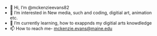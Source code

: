 - 👋 Hi, I’m @mckenzieevans82
- 👀 I’m interested in  New media, such and coding, digitial art, animation etc. 
- 🌱 I’m currently learning, how to exappnds my digitial arts knowdledge
- 📫 How to reach me- mckenzie.evans@maine.edu

<!---
mckenzieevans82/mckenzieevans82 is a ✨ special ✨ repository because its `README.md` (this file) appears on your GitHub profile.
You can click the Preview link to take a look at your changes.
--->
